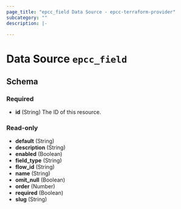 ```yaml
---
page_title: "epcc_field Data Source - epcc-terraform-provider"
subcategory: ""
description: |-
  
---
```


# Data Source `epcc_field`





## Schema

### Required

- **id** (String) The ID of this resource.

### Read-only

- **default** (String)
- **description** (String)
- **enabled** (Boolean)
- **field_type** (String)
- **flow_id** (String)
- **name** (String)
- **omit_null** (Boolean)
- **order** (Number)
- **required** (Boolean)
- **slug** (String)


